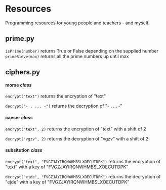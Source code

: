 Resources
=========
Programming resources for young people and teachers - and myself.

## prime.py

```isPrime(number)``` returns True or False depending on the supplied number
```primeSieve(max)``` returns all the prime numbers up until max

## ciphers.py

#### morse *class*

```encrypt("text")``` returns the encryption of "text"

```decrypt("- . ... -")``` returns the decryption of "- . ... -"

#### caeser *class*

```encrypt("text", 2)``` returns the encryption of "text" with a shift of 2

```decrypt("vgzv", 2)``` returns the decryption of "vgzv" with a shift of 2

#### subsitution *class*

```encrypt("text", "FVGZJAYIRQNWHMBSLXOECUTDPK")``` returns the encryption of "text" with a key of "FVGZJAYIRQNWHMBSLXOECUTDPK"

```decrypt("ejde", "FVGZJAYIRQNWHMBSLXOECUTDPK")``` returns the decryption of "ejde" with a key of "FVGZJAYIRQNWHMBSLXOECUTDPK"

